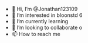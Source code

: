 - 👋 Hi, I’m @Jonathan123109
- 👀 I’m interested in bloonstd 6
- 🌱 I’m currently learning
- 💞️ I’m looking to collaborate o
- 📫 How to reach me 

<!---
Jonathan123109/Jonathan123109 is a ✨ special ✨ repository because its `README.md` (this file) appears on your GitHub profile.
You can click the Preview link to take a look at your changes.
--->
